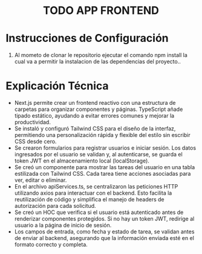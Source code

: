 <h1 align="center">TODO APP FRONTEND </h1>

# Instrucciones de Configuración
1. Al mometo de clonar le repositorio ejecutar el comando npm install la cual va a permitir la instalacion de las dependencias del proyecto..

# Explicación Técnica
- Next.js permite crear un frontend reactivo con una estructura de carpetas para organizar componentes y páginas. TypeScript añade tipado estático, ayudando a evitar errores comunes y mejorar la productividad.
-  Se instaló y configuró Tailwind CSS para el diseño de la interfaz, permitiendo una personalización rápida y flexible del estilo sin escribir CSS desde cero.
-   Se crearon formularios para registrar usuarios e iniciar sesión. Los datos ingresados por el usuario se validan y, al autenticarse, se guarda el token JWT en el almacenamiento local (localStorage).
-   Se creó un componente para mostrar las tareas del usuario en una tabla estilizada con Tailwind CSS. Cada tarea tiene acciones asociadas para ver, editar o eliminar.
-   En el archivo apiServices.ts, se centralizaron las peticiones HTTP utilizando axios para interactuar con el backend. Esto facilita la reutilización de código y simplifica el manejo de headers de autorización para cada solicitud.
-    Se creó un HOC que verifica si el usuario está autenticado antes de renderizar componentes protegidos. Si no hay un token JWT, redirige al usuario a la página de inicio de sesión.
-  Los campos de entrada, como fecha y estado de tarea, se validan antes de enviar al backend, asegurando que la información enviada esté en el formato correcto y completa.
